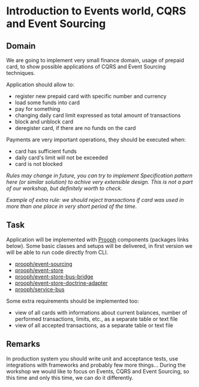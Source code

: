 # Introduction to Events world, CQRS and Event Sourcing

## Domain

We are going to implement very small finance domain, usage of prepaid card, to show possible applications of CQRS and Event Sourcing techniques.

Application should allow to:

- register new prepaid card with specific number and currency
- load some funds into card 
- pay for something
- changing daily card limit expressed as total amount of transactions
- block and unblock card
- deregister card, if there are no funds on the card

Payments are very important operations, they should be executed when:

- card has sufficient funds
- daily card's limit will not be exceeded 
- card is not blocked

*Rules may change in future, you can try to implement Specification pattern here (or similar solution) to achive very extensible design. This is not a part of our workshop, but definitely worth to check.* 

*Example of extra rule: we should reject transactions if card was used in more than one place in very short period of the time.*  

## Task
 
Application will be implemented with [Prooph](http://getprooph.org/) components (packages links below). Some basic classes and setups will be delivered, in first version we will be able to run code directly from CLI.

- [prooph/event-sourcing](https://github.com/prooph/event-sourcing)
- [prooph/event-store](https://github.com/prooph/event-store)
- [prooph/event-store-bus-bridge](https://github.com/prooph/event-store-bus-bridge)
- [prooph/event-store-doctrine-adapter](https://github.com/prooph/event-store-doctrine-adapter)
- [prooph/service-bus](https://github.com/prooph/service-bus)

Some extra requirements should be implemented too:

- view of all cards with informations about current balances, number of performed transactions, limits, etc., as a separate table or text file
- view of all accepted transactions, as a separate table or text file

## Remarks

In production system you should write unit and acceptance tests, use integrations with frameworks and probably few more things... During the workshop we would like to focus on Events, CQRS and Event Sourcing, so this time and only this time, we can do it differently.  
 
 
 

